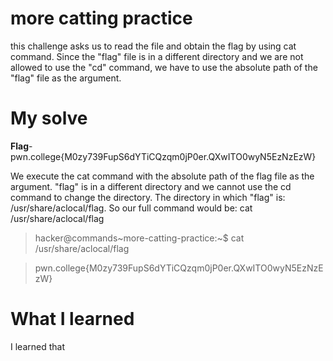 # more catting practice
this challenge asks us to read the file and obtain the flag by using cat command. Since the "flag" file is in a different directory and we are not allowed to use the "cd" command, we have to use the absolute path of the "flag" file as the argument.
# My solve
**Flag**- pwn.college{M0zy739FupS6dYTiCQzqm0jP0er.QXwITO0wyN5EzNzEzW}

We execute the cat command with the absolute path of the flag file as the argument. "flag" is in a different directory and we cannot use the cd command to change the directory.
The directory in which "flag" is: /usr/share/aclocal/flag. So our full command would be: cat /usr/share/aclocal/flag

>hacker@commands~more-catting-practice:~$ cat /usr/share/aclocal/flag

>pwn.college{M0zy739FupS6dYTiCQzqm0jP0er.QXwITO0wyN5EzNzEzW}

# What I learned
I learned that 
